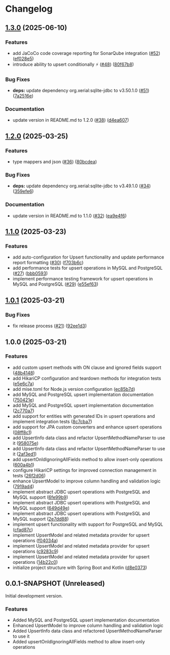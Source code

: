 # Changelog

## [1.3.0](https://github.com/mpecan/upsert/compare/v1.2.0...v1.3.0) (2025-06-10)


### Features

* add JaCoCo code coverage reporting for SonarQube integration ([#52](https://github.com/mpecan/upsert/issues/52)) ([ef028e5](https://github.com/mpecan/upsert/commit/ef028e599de0f0970d78bc43d9c8320e6880b225))
* introduce ability to upsert conditionally ⚡ ([#48](https://github.com/mpecan/upsert/issues/48)) ([80f67b8](https://github.com/mpecan/upsert/commit/80f67b8e9ac0fcd94eb02fa03af1a5407a795d5d))


### Bug Fixes

* **deps:** update dependency org.xerial:sqlite-jdbc to v3.50.1.0 ([#51](https://github.com/mpecan/upsert/issues/51)) ([7a2516e](https://github.com/mpecan/upsert/commit/7a2516eea8bd6b2ad20916c1f0677bdb9751763e))


### Documentation

* update version in README.md to 1.2.0 ([#38](https://github.com/mpecan/upsert/issues/38)) ([d4ea607](https://github.com/mpecan/upsert/commit/d4ea607bde6703d5e23aef814e5886c535c6036c))

## [1.2.0](https://github.com/mpecan/upsert/compare/v1.1.0...v1.2.0) (2025-03-25)


### Features

* type mappers and json ([#36](https://github.com/mpecan/upsert/issues/36)) ([80bcdea](https://github.com/mpecan/upsert/commit/80bcdea8d6e9589312cca6c927af9a4ff121f00e))


### Bug Fixes

* **deps:** update dependency org.xerial:sqlite-jdbc to v3.49.1.0 ([#34](https://github.com/mpecan/upsert/issues/34)) ([359efe6](https://github.com/mpecan/upsert/commit/359efe63482efd494392b43cec4acf0baa3932fb))


### Documentation

* update version in README.md to 1.1.0 ([#32](https://github.com/mpecan/upsert/issues/32)) ([ea9e4f6](https://github.com/mpecan/upsert/commit/ea9e4f642ca02c252475448ec6929f2f36ccab73))

## [1.1.0](https://github.com/mpecan/upsert/compare/v1.0.1...v1.1.0) (2025-03-23)


### Features

* add auto-configuration for Upsert functionality and update performance report formatting ([#30](https://github.com/mpecan/upsert/issues/30)) ([f703b6c](https://github.com/mpecan/upsert/commit/f703b6c1bb331a1de8ed3f4aeaf38916718626f2))
* add performance tests for upsert operations in MySQL and PostgreSQL ([#27](https://github.com/mpecan/upsert/issues/27)) ([bbb0593](https://github.com/mpecan/upsert/commit/bbb0593c3d8060391801c1941ec35098f8d5bb69))
* implement performance testing framework for upsert operations in MySQL and PostgreSQL ([#29](https://github.com/mpecan/upsert/issues/29)) ([e55ef63](https://github.com/mpecan/upsert/commit/e55ef6388d5b48cfc99ae6e6403998ee095894e5))

## [1.0.1](https://github.com/mpecan/upsert/compare/v1.0.0...v1.0.1) (2025-03-21)


### Bug Fixes

* fix release process ([#21](https://github.com/mpecan/upsert/issues/21)) ([92ee1d3](https://github.com/mpecan/upsert/commit/92ee1d333807fb7c18398001de704f71dd0b7d86))

## 1.0.0 (2025-03-21)


### Features

* add custom upsert methods with ON clause and ignored fields support ([48b4148](https://github.com/mpecan/upsert/commit/48b41480b2a407630901ee19f7bd3371da822b7b))
* add HikariCP configuration and teardown methods for integration tests ([e5e6c7a](https://github.com/mpecan/upsert/commit/e5e6c7af65d053dc8f5ff3c9d26abd0ca8b79f48))
* add mise.toml for Node.js version configuration ([ec85b7d](https://github.com/mpecan/upsert/commit/ec85b7d50020fe65714e19497b61aa3063c31f54))
* add MySQL and PostgreSQL upsert implementation documentation ([750421e](https://github.com/mpecan/upsert/commit/750421e5e0b6aa2585801adf2f2220303b83d0f7))
* add MySQL and PostgreSQL upsert implementation documentation ([2c770a7](https://github.com/mpecan/upsert/commit/2c770a79aa751a5e9fb3ff59f36ba0a2fd7d7cca))
* add support for entities with generated IDs in upsert operations and implement integration tests ([8c7cba7](https://github.com/mpecan/upsert/commit/8c7cba7bac1600188d6b20ec23f6cd4ab1934a50))
* add support for JPA custom converters and enhance upsert operations ([08ff8c1](https://github.com/mpecan/upsert/commit/08ff8c191baf16329b0e49f85e16b80597f8db83))
* add UpsertInfo data class and refactor UpsertMethodNameParser to use it ([958075e](https://github.com/mpecan/upsert/commit/958075eb440567490ac286a05a1aa10026f899d3))
* add UpsertInfo data class and refactor UpsertMethodNameParser to use it ([2af3ed1](https://github.com/mpecan/upsert/commit/2af3ed1e0ccf22d00f3b2a5216d3d58d1453151b))
* add upsertOnIdIgnoringAllFields method to allow insert-only operations ([600a4b1](https://github.com/mpecan/upsert/commit/600a4b13c2407e977dacf8c42db6ebefc1fa30e8))
* configure HikariCP settings for improved connection management in tests ([26f2d06](https://github.com/mpecan/upsert/commit/26f2d06844a6f17bae2ad52092e4c8b43b1164ea))
* enhance UpsertModel to improve column handling and validation logic ([7919ad4](https://github.com/mpecan/upsert/commit/7919ad4574fe065152a6dfbd081fe2d8d7f57c13))
* implement abstract JDBC upsert operations with PostgreSQL and MySQL support ([6fe99b9](https://github.com/mpecan/upsert/commit/6fe99b9a4e6a61ae3ac591cdd8ffb227cba4dcb8))
* implement abstract JDBC upsert operations with PostgreSQL and MySQL support ([649d49e](https://github.com/mpecan/upsert/commit/649d49e5d506c07c2deab6cd493a9cc01fb44706))
* implement abstract JDBC upsert operations with PostgreSQL and MySQL support ([2e7dd88](https://github.com/mpecan/upsert/commit/2e7dd88f872a7d55056117e17d18934ab27b3c54))
* implement upsert functionality with support for PostgreSQL and MySQL ([cfad87c](https://github.com/mpecan/upsert/commit/cfad87c238bca203d61541dafb8cdb75661df661))
* implement UpsertModel and related metadata provider for upsert operations ([f04034a](https://github.com/mpecan/upsert/commit/f04034a91190e342378d5871d8d9baafd3d21039))
* implement UpsertModel and related metadata provider for upsert operations ([c9283c9](https://github.com/mpecan/upsert/commit/c9283c9cfafdaa59f78a8562bce3d90a641d0d01))
* implement UpsertModel and related metadata provider for upsert operations ([14b22c0](https://github.com/mpecan/upsert/commit/14b22c07902e9e68580002cea7a64947c6a92ae9))
* initialize project structure with Spring Boot and Kotlin ([d8e0373](https://github.com/mpecan/upsert/commit/d8e0373273e98cbdb201a2be439a20ee60e28965))

## 0.0.1-SNAPSHOT (Unreleased)

Initial development version.

### Features
* Added MySQL and PostgreSQL upsert implementation documentation
* Enhanced UpsertModel to improve column handling and validation logic
* Added UpsertInfo data class and refactored UpsertMethodNameParser to use it
* Added upsertOnIdIgnoringAllFields method to allow insert-only operations
